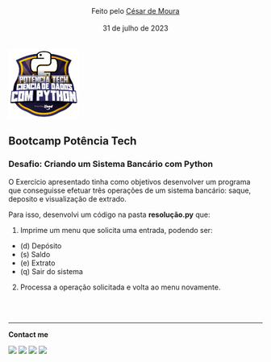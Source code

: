 <center> Feito pelo <a href="https://www.linkedin.com/in/eucesarmoura/" > César de Moura </a> </center> <br>

<center> 31 de julho de 2023 </center>

<br>
<br>

<img src="src/img/f5dba255-da18-427a-a02a-ca11a339c1cd.webp" alt="Descrição da imagem" width="140" />


## Bootcamp Potência Tech 

### Desafio: Criando um Sistema Bancário com Python 

O Exercício apresentado tinha como objetivos desenvolver um programa que conseguisse efetuar três operações de um sistema bancário: saque, deposito e visualização de extrado.

Para isso, desenvolvi um código na pasta <strong>resolução.py</strong> que:

1. Imprime um menu que solicita uma entrada, podendo ser:
- (d) Depósito
- (s) Saldo
- (e) Extrato
- (q) Sair do sistema

2. Processa a operação solicitada e volta ao menu novamente.

<br>
<br>


***

**Contact me**

<a href="https://www.twitch.tv/eucesarmoura" target="_blank"><img src="https://img.shields.io/badge/Twitch-9146FF?style=for-the-badge&logo=twitch&logoColor=white" target="_blank"></a>
<a href="https://discord.gg/eucesarmoura" target="_blank"><img src="https://img.shields.io/badge/Discord-7289DA?style=for-the-badge&logo=discord&logoColor=white" target="_blank"></a> 
<a href = "mailto:cesarhenriquedemoura@gmail.com"><img src="https://img.shields.io/badge/-Gmail-%23333?style=for-the-badge&logo=gmail&logoColor=white" target="_blank"></a>
<a href="https:///in/" target="_blank"><img src="https://img.shields.io/badge/-LinkedIn-%230077B5?style=for-the-badge&logo=linkedin&logoColor=white" target="_blank"></a> 
  
##

